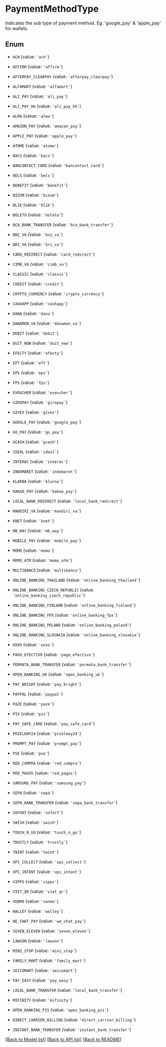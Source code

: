 # PaymentMethodType

Indicates the sub type of payment method. Eg: 'google_pay' & 'apple_pay' for wallets.

## Enum

* `ACH` (value: `'ach'`)

* `AFFIRM` (value: `'affirm'`)

* `AFTERPAY_CLEARPAY` (value: `'afterpay_clearpay'`)

* `ALFAMART` (value: `'alfamart'`)

* `ALI_PAY` (value: `'ali_pay'`)

* `ALI_PAY_HK` (value: `'ali_pay_hk'`)

* `ALMA` (value: `'alma'`)

* `AMAZON_PAY` (value: `'amazon_pay'`)

* `APPLE_PAY` (value: `'apple_pay'`)

* `ATOME` (value: `'atome'`)

* `BACS` (value: `'bacs'`)

* `BANCONTACT_CARD` (value: `'bancontact_card'`)

* `BECS` (value: `'becs'`)

* `BENEFIT` (value: `'benefit'`)

* `BIZUM` (value: `'bizum'`)

* `BLIK` (value: `'blik'`)

* `BOLETO` (value: `'boleto'`)

* `BCA_BANK_TRANSFER` (value: `'bca_bank_transfer'`)

* `BNI_VA` (value: `'bni_va'`)

* `BRI_VA` (value: `'bri_va'`)

* `CARD_REDIRECT` (value: `'card_redirect'`)

* `CIMB_VA` (value: `'cimb_va'`)

* `CLASSIC` (value: `'classic'`)

* `CREDIT` (value: `'credit'`)

* `CRYPTO_CURRENCY` (value: `'crypto_currency'`)

* `CASHAPP` (value: `'cashapp'`)

* `DANA` (value: `'dana'`)

* `DANAMON_VA` (value: `'danamon_va'`)

* `DEBIT` (value: `'debit'`)

* `DUIT_NOW` (value: `'duit_now'`)

* `EFECTY` (value: `'efecty'`)

* `EFT` (value: `'eft'`)

* `EPS` (value: `'eps'`)

* `FPS` (value: `'fps'`)

* `EVOUCHER` (value: `'evoucher'`)

* `GIROPAY` (value: `'giropay'`)

* `GIVEX` (value: `'givex'`)

* `GOOGLE_PAY` (value: `'google_pay'`)

* `GO_PAY` (value: `'go_pay'`)

* `GCASH` (value: `'gcash'`)

* `IDEAL` (value: `'ideal'`)

* `INTERAC` (value: `'interac'`)

* `INDOMARET` (value: `'indomaret'`)

* `KLARNA` (value: `'klarna'`)

* `KAKAO_PAY` (value: `'kakao_pay'`)

* `LOCAL_BANK_REDIRECT` (value: `'local_bank_redirect'`)

* `MANDIRI_VA` (value: `'mandiri_va'`)

* `KNET` (value: `'knet'`)

* `MB_WAY` (value: `'mb_way'`)

* `MOBILE_PAY` (value: `'mobile_pay'`)

* `MOMO` (value: `'momo'`)

* `MOMO_ATM` (value: `'momo_atm'`)

* `MULTIBANCO` (value: `'multibanco'`)

* `ONLINE_BANKING_THAILAND` (value: `'online_banking_thailand'`)

* `ONLINE_BANKING_CZECH_REPUBLIC` (value: `'online_banking_czech_republic'`)

* `ONLINE_BANKING_FINLAND` (value: `'online_banking_finland'`)

* `ONLINE_BANKING_FPX` (value: `'online_banking_fpx'`)

* `ONLINE_BANKING_POLAND` (value: `'online_banking_poland'`)

* `ONLINE_BANKING_SLOVAKIA` (value: `'online_banking_slovakia'`)

* `OXXO` (value: `'oxxo'`)

* `PAGO_EFECTIVO` (value: `'pago_efectivo'`)

* `PERMATA_BANK_TRANSFER` (value: `'permata_bank_transfer'`)

* `OPEN_BANKING_UK` (value: `'open_banking_uk'`)

* `PAY_BRIGHT` (value: `'pay_bright'`)

* `PAYPAL` (value: `'paypal'`)

* `PAZE` (value: `'paze'`)

* `PIX` (value: `'pix'`)

* `PAY_SAFE_CARD` (value: `'pay_safe_card'`)

* `PRZELEWY24` (value: `'przelewy24'`)

* `PROMPT_PAY` (value: `'prompt_pay'`)

* `PSE` (value: `'pse'`)

* `RED_COMPRA` (value: `'red_compra'`)

* `RED_PAGOS` (value: `'red_pagos'`)

* `SAMSUNG_PAY` (value: `'samsung_pay'`)

* `SEPA` (value: `'sepa'`)

* `SEPA_BANK_TRANSFER` (value: `'sepa_bank_transfer'`)

* `SOFORT` (value: `'sofort'`)

* `SWISH` (value: `'swish'`)

* `TOUCH_N_GO` (value: `'touch_n_go'`)

* `TRUSTLY` (value: `'trustly'`)

* `TWINT` (value: `'twint'`)

* `UPI_COLLECT` (value: `'upi_collect'`)

* `UPI_INTENT` (value: `'upi_intent'`)

* `VIPPS` (value: `'vipps'`)

* `VIET_QR` (value: `'viet_qr'`)

* `VENMO` (value: `'venmo'`)

* `WALLEY` (value: `'walley'`)

* `WE_CHAT_PAY` (value: `'we_chat_pay'`)

* `SEVEN_ELEVEN` (value: `'seven_eleven'`)

* `LAWSON` (value: `'lawson'`)

* `MINI_STOP` (value: `'mini_stop'`)

* `FAMILY_MART` (value: `'family_mart'`)

* `SEICOMART` (value: `'seicomart'`)

* `PAY_EASY` (value: `'pay_easy'`)

* `LOCAL_BANK_TRANSFER` (value: `'local_bank_transfer'`)

* `MIFINITY` (value: `'mifinity'`)

* `OPEN_BANKING_PIS` (value: `'open_banking_pis'`)

* `DIRECT_CARRIER_BILLING` (value: `'direct_carrier_billing'`)

* `INSTANT_BANK_TRANSFER` (value: `'instant_bank_transfer'`)

[[Back to Model list]](../README.md#documentation-for-models) [[Back to API list]](../README.md#documentation-for-api-endpoints) [[Back to README]](../README.md)


